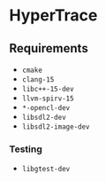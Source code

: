 # HyperTrace

## Requirements

+ `cmake`
+ `clang-15`
+ `libc++-15-dev`
+ `llvm-spirv-15`
+ `*-opencl-dev`
+ `libsdl2-dev`
+ `libsdl2-image-dev`

### Testing

+ `libgtest-dev`
